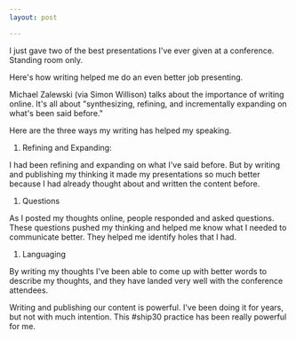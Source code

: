 ```yaml
---
layout: post

---
```

I just gave two of the best presentations I've ever given at a conference. Standing room only. 

Here's how writing helped me do an even better job presenting. 

Michael Zalewski (via Simon Willison) talks about the importance of writing online. It's all about "synthesizing, refining, and incrementally expanding on what's been said before."

Here are the three ways my writing has helped my speaking. 

1. Refining and Expanding: 

I had been refining and expanding on what I've said before. But by writing and publishing my thinking it made my presentations so much better because I had already thought about and written the content before. 

1. Questions

As I posted my thoughts online, people responded and asked questions. These questions pushed my thinking and helped me know what I needed to communicate better. They helped me identify holes that I had.

1. Languaging

By writing my thoughts I've been able to come up with better words to describe my thoughts, and they have landed very well with the conference attendees. 

Writing and publishing our content is powerful. I've been doing it for years, but not with much intention. This #ship30 practice has been really powerful for me. 